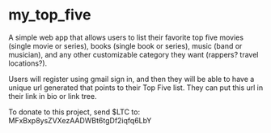 # my_top_five

A simple web app that allows users to list their favorite top five movies (single movie or series), books (single book or series), music (band or musician), and any other customizable category they want (rappers? travel locations?).

Users will register using gmail sign in, and then they will be able to have a unique url generated that points to their Top Five list. They can put this url in their link in bio or link tree.

To donate to this project, send $LTC to: MFxBxp8ysZVXezAADWBt6tgDf2iqfq6LbY
